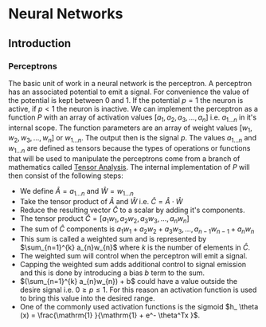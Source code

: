 # Neural Networks

## Introduction

### Perceptrons

The basic unit of work in a neural network is the perceptron. A perceptron has an associated potential to emit a signal. For convenience the value of the potential is kept between $0$ and $1$. If the potential $p = 1$ the neuron is active, if $p < 1$ the neuron is inactive. We can implement the perceptron as a function $P$ with an array of activation values $[a_{1}, a_{2}, a_{3}, ..., a_{n}]$ i.e. $a_{1...n}$  in it's internal scope. The function parameters are an array of weight values $[w_{1}, w_{2}, w_{3}, ..., w_{n}]$ or $w_{1...n}$. The output then is the signal $p$. The values $a_{1...n}$ and $w_{1...n}$ are defined as tensors because the types of operations or functions that will be used to manipulate the perceptrons come from a branch of mathematics called [Tensor Analysis](https://en.wikipedia.org/wiki/Tensor_calculus). The internal implementation of $P$ will then consist of the following steps:

* We define $\hat{A} = a_{1...n}$ and $\hat{W} = w_{1...n}$
* Take the tensor product of $\hat{A}$ and $\hat{W}$ i.e. $\hat{C} = \hat{A} \cdot \hat{W}$
* Reduce the resulting vector $\hat{C}$ to a scalar by adding it's components.
* The tensor product $\hat{C} = [a_{1}w_{1}, a_{2}w_{2}, a_{3}w_{3}, ..., a_{n}w_{n}]$
* The sum of $\hat{C}$ components is $a_{1}w_{1} + a_{2}w_{2} + a_{3}w_{3}, ..., a_{n-1}w_{n-1} + a_{n}w_{n}$
* This sum is called a weighted sum  and is represented by $\sum_{n=1}^{k} a_{n}w_{n}$ where $k$ is the number of elements in $\hat{C}$.
* The weighted sum will control when the perceptron will emit a signal.
* Capping the weighted sum adds additional control to signal emission and this is done by introducing a bias $b$ term to the sum. 
* $(\sum_{n=1}^{k} a_{n}w_{n}) + b$ could have a value outside the desire signal i.e. $0 \geq p \leq 1$. For this reason an activation function is used to bring this value into the desired range.
* One of the  commonly used activation functions is the sigmoid $h_ \theta (x) =  \frac{\mathrm{1} }{\mathrm{1} + e^- \theta^Tx }$.
